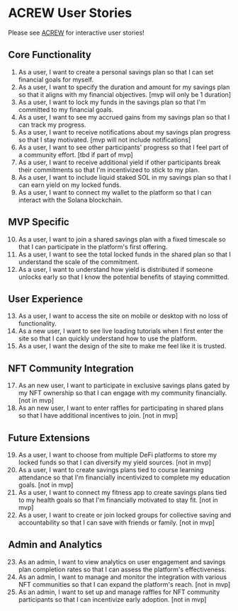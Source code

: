 # ACREW User Stories

Please see [ACREW](https://acrew.ritrafa.dev/) for interactive user stories!

## Core Functionality

1. As a user, I want to create a personal savings plan so that I can set financial goals for myself.
2. As a user, I want to specify the duration and amount for my savings plan so that it aligns with my financial objectives. [mvp will only be 1 duration]
3. As a user, I want to lock my funds in the savings plan so that I'm committed to my financial goals.
4. As a user, I want to see my accrued gains from my savings plan so that I can track my progress.
5. As a user, I want to receive notifications about my savings plan progress so that I stay motivated. [mvp will not include notifications]
6. As a user, I want to see other participants' progress so that I feel part of a community effort. [tbd if part of mvp]
7. As a user, I want to receive additional yield if other participants break their commitments so that I'm incentivized to stick to my plan.
8. As a user, I want to include liquid staked SOL in my savings plan so that I can earn yield on my locked funds.
9. As a user, I want to connect my wallet to the platform so that I can interact with the Solana blockchain.

## MVP Specific

10. As a user, I want to join a shared savings plan with a fixed timescale so that I can participate in the platform's first offering.
11. As a user, I want to see the total locked funds in the shared plan so that I understand the scale of the commitment.
12. As a user, I want to understand how yield is distributed if someone unlocks early so that I know the potential benefits of staying committed.

## User Experience

13. As a user, I want to access the site on mobile or desktop with no loss of functionality.
14. As a new user, I want to see live loading tutorials when I first enter the site so that I can quickly understand how to use the platform.
15. As a user, I want the design of the site to make me feel like it is trusted.

## NFT Community Integration

17. As an new user, I want to participate in exclusive savings plans gated by my NFT ownership so that I can engage with my community financially. [not in mvp]
18. As an new user, I want to enter raffles for participating in shared plans so that I have additional incentives to join. [not in mvp]

## Future Extensions

19. As a user, I want to choose from multiple DeFi platforms to store my locked funds so that I can diversify my yield sources. [not in mvp]
20. As a user, I want to create savings plans tied to course learning attendance so that I'm financially incentivized to complete my education goals. [not in mvp]
21. As a user, I want to connect my fitness app to create savings plans tied to my health goals so that I'm financially motivated to stay fit. [not in mvp]
22. As a user, I want to create or join locked groups for collective saving and accountability so that I can save with friends or family. [not in mvp]

## Admin and Analytics

23. As an admin, I want to view analytics on user engagement and savings plan completion rates so that I can assess the platform's effectiveness.
24. As an admin, I want to manage and monitor the integration with various NFT communities so that I can expand the platform's reach. [not in mvp]
25. As an admin, I want to set up and manage raffles for NFT community participants so that I can incentivize early adoption. [not in mvp]

